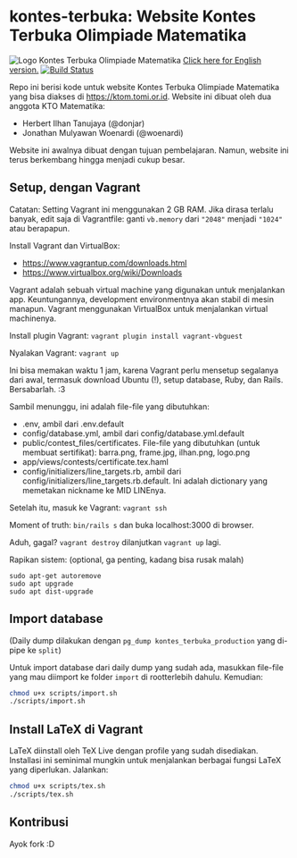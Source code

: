 # kontes-terbuka: Website Kontes Terbuka Olimpiade Matematika
![Logo Kontes Terbuka Olimpiade Matematika](https://github.com/donjar/kontes-terbuka/raw/production/app/assets/images/logo-hires.png)
[Click here for English version.](ENGLISH.md)
[![Build Status](https://travis-ci.org/donjar/kontes-terbuka.svg?branch=production)](https://travis-ci.org/donjar/kontes-terbuka)

Repo ini berisi kode untuk website Kontes Terbuka Olimpiade Matematika yang
bisa diakses di https://ktom.tomi.or.id. Website ini dibuat oleh dua anggota
KTO Matematika:
- Herbert Ilhan Tanujaya (@donjar)
- Jonathan Mulyawan Woenardi (@woenardi)

Website ini awalnya dibuat dengan tujuan pembelajaran. Namun, website ini terus
berkembang hingga menjadi cukup besar.

## Setup, dengan Vagrant
Catatan: Setting Vagrant ini menggunakan 2 GB RAM. Jika dirasa terlalu banyak,
edit saja di Vagrantfile: ganti `vb.memory` dari `"2048"` menjadi `"1024"` atau
berapapun.

Install Vagrant dan VirtualBox:
- https://www.vagrantup.com/downloads.html
- https://www.virtualbox.org/wiki/Downloads

Vagrant adalah sebuah virtual machine yang digunakan untuk menjalankan app.
Keuntungannya, development environmentnya akan stabil di mesin manapun.
Vagrant menggunakan VirtualBox untuk menjalankan virtual machinenya.

Install plugin Vagrant: `vagrant plugin install vagrant-vbguest`

Nyalakan Vagrant: `vagrant up`

Ini bisa memakan waktu 1 jam, karena Vagrant perlu mensetup segalanya
dari awal, termasuk download Ubuntu (!), setup database, Ruby, dan Rails.
Bersabarlah. :3

Sambil menunggu, ini adalah file-file yang dibutuhkan:
- .env, ambil dari .env.default
- config/database.yml, ambil dari config/database.yml.default
- public/contest_files/certificates. File-file yang dibutuhkan (untuk membuat
sertifikat): barra.png, frame.jpg, ilhan.png, logo.png
- app/views/contests/certificate.tex.haml
- config/initializers/line_targets.rb, ambil dari
config/initializers/line_targets.rb.default. Ini adalah dictionary yang
memetakan nickname ke MID LINEnya.

Setelah itu, masuk ke Vagrant: `vagrant ssh`

Moment of truth: `bin/rails s` dan buka localhost:3000 di browser.

Aduh, gagal? `vagrant destroy` dilanjutkan `vagrant up` lagi.

Rapikan sistem: (optional, ga penting, kadang bisa rusak malah)
```
sudo apt-get autoremove
sudo apt upgrade
sudo apt dist-upgrade
```

## Import database
(Daily dump dilakukan dengan `pg_dump kontes_terbuka_production` yang di-pipe
ke `split`)

Untuk import database dari daily dump yang sudah ada, masukkan file-file
yang mau diimport ke folder `import` di rootterlebih dahulu. Kemudian:
```bash
chmod u+x scripts/import.sh
./scripts/import.sh
```

## Install LaTeX di Vagrant
LaTeX diinstall oleh TeX Live dengan profile yang sudah disediakan. Installasi
ini seminimal mungkin untuk menjalankan berbagai fungsi LaTeX yang diperlukan.
Jalankan:
```bash
chmod u+x scripts/tex.sh
./scripts/tex.sh
```

## Kontribusi
Ayok fork :D
